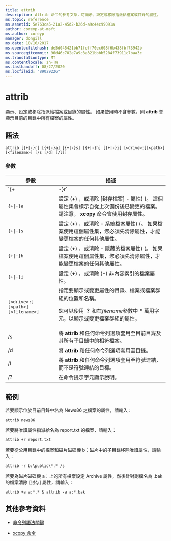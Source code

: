 ```yaml
---
title: attrib
description: Attrib 命令的參考文章，可顯示、設定或移除指派給檔案或目錄的屬性。
ms.topic: reference
ms.assetid: 5e763ca5-21a2-45d2-b26d-a9c44c99091a
author: coreyp-at-msft
ms.author: coreyp
manager: dongill
ms.date: 10/16/2017
ms.openlocfilehash: de5d045421bb71feff70ec608f6b438fbf73942b
ms.sourcegitcommit: 96d46c702e7a9c3a321bbbb5284f73911c7baa3c
ms.translationtype: MT
ms.contentlocale: zh-TW
ms.lasthandoff: 08/27/2020
ms.locfileid: "89029226"
---
```

# <a name="attrib"></a>attrib

顯示、設定或移除指派給檔案或目錄的屬性。 如果使用時不含參數，則 **attrib** 會顯示目前的目錄中所有檔案的屬性。

## <a name="syntax"></a>語法

```
attrib [{+|-}r] [{+|-}a] [{+|-}s] [{+|-}h] [{+|-}i] [<drive>:][<path>][<filename>] [/s [/d] [/l]]
```

### <a name="parameters"></a>參數

| 參數 | 描述 |
| --------- | ----------- |
| `{+|-}r` | 設定 (**+**) ，或清除 **-** 唯讀檔案屬性)  (。 |
| `{+\|-}a` | 設定 (**+**) ，或清除 [封存檔案] **-** 屬性)  (。 這個屬性集會標示自從上次備份後已變更的檔案。 請注意， **xcopy** 命令會使用封存屬性。 |
| `{+\|-}s` | 設定 (**+**) ，或清除 **-** 系統檔案屬性)  (。 如果檔案使用這個屬性集，您必須先清除屬性，才能變更檔案的任何其他屬性。 |
| `{+\|-}h` | 設定 (**+**) ，或清除 **-** 隱藏的檔案屬性)  (。 如果檔案使用這個屬性集，您必須先清除屬性，才能變更檔案的任何其他屬性。 |
| `{+\|-}i` | 設定 (**+**) ，或清除 (**-**) 非內容索引的檔案屬性。 |
| `[<drive>:][<path>][<filename>]` | 指定要顯示或變更屬性的目錄、檔案或檔案群組的位置和名稱。<p>您可以使用 **？** 和在*filename*參數中 **&#42;** 萬用字元，以顯示或變更檔案群組的屬性。 |
| /s | 將 **attrib** 和任何命令列選項套用至目前目錄及其所有子目錄中的相符檔案。 |
| /d | 將 **attrib** 和任何命令列選項套用至目錄。 |
| /l | 將 **attrib** 和任何命令列選項套用至符號連結，而不是符號連結的目標。 |
| /? | 在命令提示字元顯示說明。 |

## <a name="examples"></a>範例

若要顯示位於目前目錄中名為 News86 之檔案的屬性，請輸入：

```
attrib news86
```

若要將唯讀屬性指派給名為 report.txt 的檔案，請輸入：

```
attrib +r report.txt
```

若要從公用目錄中的檔案和磁片磁碟機 b：磁片中的子目錄移除唯讀屬性，請輸入：

```
attrib -r b:\public\*.* /s
```

若要為磁片磁碟機 a：上的所有檔案設定 Archive 屬性，然後針對副檔名為 .bak 的檔案清除 [封存] 屬性，請輸入：

```
attrib +a a:*.* & attrib -a a:*.bak
```

## <a name="additional-references"></a>其他參考資料

- [命令列語法關鍵](command-line-syntax-key.md)

- [xcopy 命令](xcopy.md)
